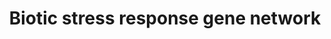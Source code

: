 ---
annotations:
- id: PW:0000237
  parent: regulatory pathway
  type: Pathway Ontology
  value: stress response pathway
- id: PW:0000003
  parent: signaling pathway
  type: Pathway Ontology
  value: signaling pathway
authors:
- Snaithani
- Mkutmon
- DeSl
- AlexanderPico
- Eweitz
- Egonw
citedin: ''
communities: []
description: Biotic stress response gene-network in rice
last-edited: 2024-07-21
ndex: null
organisms:
- Oryza sativa
redirect_from:
- /index.php/Pathway:WP4364
- /instance/WP4364
- /instance/WP4364_r134293
revision: r134293
schema-jsonld:
- '@context': https://schema.org/
  '@id': https://wikipathways.github.io/pathways/WP4364.html
  '@type': Dataset
  creator:
    '@type': Organization
    name: WikiPathways
  description: Biotic stress response gene-network in rice
  keywords:
  - GIP-1
  - GIP-11
  - GIP-18
  - GIP-20
  - GIP-23
  - GIP-6
  - GIP-9
  - GIP13
  - GRNL1
  - GRNL2
  - 'HSP90 '
  - NH1
  - NH2
  - NRR
  - NRRH1
  - NRRH2
  - NRRH3
  - NRRIP-1
  - NRRIP-2
  - NRRIP-3
  - OSEREBP1
  - OSMPK12
  - OSRac1
  - Os01g0250900
  - Os02g0817000
  - OsMKK4
  - OsMPK1
  - OsMPK5
  - OsMPK8
  - OsRBOHB
  - OsWRKY28
  - 'OsWRKY62 '
  - OsWRKY67
  - OsWRKY71
  - PBZ1
  - PBZ1IP-1
  - PBZ1IP-2
  - RACK1A
  - RAR1
  - SGT1
  - SnRK1A
  - TGA2.1IP-1
  - TGA2.1IP-2
  - TGA2.2
  - TGA2.3
  - XA21
  - XB11
  - XB11IP-1
  - XB11IP-2
  - XB12
  - XB15
  - XB2
  - XB2-IP-3
  - XB21
  - XB22
  - XB22IP-1
  - XB24
  - XB2IP-1
  - XB2IP-2
  - XB2IP-4
  - XB3
  - rLG2
  - rTGA2.1
  license: CC0
  name: 'Biotic stress response gene network '
seo: CreativeWork
title: 'Biotic stress response gene network '
wpid: WP4364
---